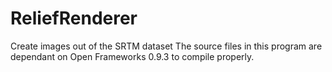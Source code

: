 # ReliefRenderer
Create images out of the SRTM dataset
The source files in this program are dependant on Open Frameworks 0.9.3 to compile properly.
